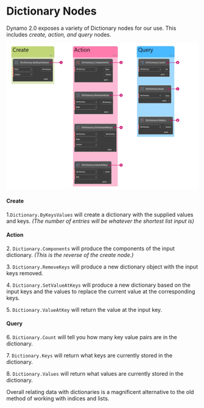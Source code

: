 # Dictionary Nodes

Dynamo 2.0 exposes a variety of Dictionary nodes for our use. This includes _create, action, and query_ nodes.

![](../images/5-5/2/dictionarynodes-nodes.jpg)

#### Create

1.`Dictionary.ByKeysValues` will create a dictionary with the supplied values and keys. _(The number of entries will be whatever the shortest list input is)_

#### Action

2\. `Dictionary.Components` will produce the components of the input dictionary. _(This is the reverse of the create node.)_

3\. `Dictionary.RemoveKeys` will produce a new dictionary object with the input keys removed.

4\. `Dictionary.SetValueAtKeys` will produce a new dictionary based on the input keys and the values to replace the current value at the corresponding keys.

5\. `Dictionary.ValueAtKey` will return the value at the input key.

#### Query

6\. `Dictionary.Count` will tell you how many key value pairs are in the dictionary.

7\. `Dictionary.Keys` will return what keys are currently stored in the dictionary.

8\. `Dictionary.Values` will return what values are currently stored in the dictionary.

Overall relating data with dictionaries is a magnificent alternative to the old method of working with indices and lists.
